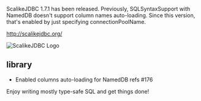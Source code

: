 ScalikeJDBC 1.7.1 has been released. Previously, SQLSyntaxSupport with NamedDB doesn't support column names auto-loading. Since this version, that's enabled by just specifying connectionPoolName.

http://scalikejdbc.org/

![ScalikeJDBC Logo](http://scalikejdbc.org/images/logo.png)

## library

- Enabled columns auto-loading for NamedDB refs #176 

Enjoy writing mostly type-safe SQL and get things done!

